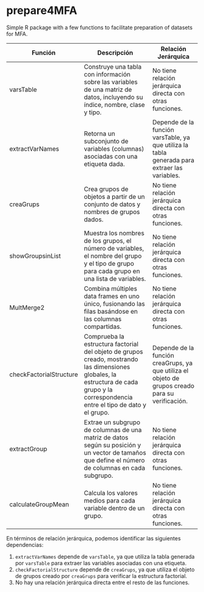 # prepare4MFA

Simple R package with a few functions to facilitate preparation of datasets for MFA.

| Función                 | Descripción                                                                                                                                                                            | Relación Jerárquica                                                                                |
|-------------------------|---------------------------------------------------------------------------------------------------------------------------------------------------------------------------------------|---------------------------------------------------------------------------------------------------|
| varsTable               | Construye una tabla con información sobre las variables de una matriz de datos, incluyendo su índice, nombre, clase y tipo.                                                              | No tiene relación jerárquica directa con otras funciones.                                        |
| extractVarNames         | Retorna un subconjunto de variables (columnas) asociadas con una etiqueta dada.                                                                                                      | Depende de la función varsTable, ya que utiliza la tabla generada para extraer las variables.    |
| creaGrups               | Crea grupos de objetos a partir de un conjunto de datos y nombres de grupos dados.                                                                                                    | No tiene relación jerárquica directa con otras funciones.                                        |
| showGroupsinList        | Muestra los nombres de los grupos, el número de variables, el nombre del grupo y el tipo de grupo para cada grupo en una lista de variables.                                         | No tiene relación jerárquica directa con otras funciones.                                        |
| MultMerge2              | Combina múltiples data frames en uno único, fusionando las filas basándose en las columnas compartidas.                                                                               | No tiene relación jerárquica directa con otras funciones.                                        |
| checkFactorialStructure | Comprueba la estructura factorial del objeto de grupos creado, mostrando las dimensiones globales, la estructura de cada grupo y la correspondencia entre el tipo de dato y el grupo. | Depende de la función creaGrups, ya que utiliza el objeto de grupos creado para su verificación. |
| extractGroup            | Extrae un subgrupo de columnas de una matriz de datos según su posición y un vector de tamaños que define el número de columnas en cada subgrupo.                                  | No tiene relación jerárquica directa con otras funciones.                                        |
| calculateGroupMean      | Calcula los valores medios para cada variable dentro de un grupo.                                                                                                                     | No tiene relación jerárquica directa con otras funciones.                                        |

En términos de relación jerárquica, podemos identificar las siguientes dependencias:

1. `extractVarNames` depende de `varsTable`, ya que utiliza la tabla generada por `varsTable` para extraer las variables asociadas con una etiqueta.
2. `checkFactorialStructure` depende de `creaGrups`, ya que utiliza el objeto de grupos creado por `creaGrups` para verificar la estructura factorial.
3. No hay una relación jerárquica directa entre el resto de las funciones.
